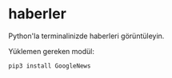 # haberler
Python'la terminalinizde haberleri görüntüleyin.

Yüklemen gereken modül:
```
pip3 install GoogleNews
```
